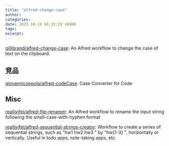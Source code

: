 ```yaml
---
title: "alfred-change-case"
author: 
categories: 
date: 2022-10-19 06:33:29 +0800
tags: 
excerpt: 
---
```





[gillibrand/alfred-change-case](https://github.com/gillibrand/alfred-change-case): An Alfred workflow to change the case of text on the clipboard.


## 竞品

[giovannicoppola/alfred-codeCase](https://github.com/giovannicoppola/alfred-codeCase): Case Converter for Code




## Misc


[realliyifei/alfred-file-renamer](https://github.com/realliyifei/alfred-file-renamer): An Alfred workflow to rename the input string following the small-case-with-hyphen format

[realliyifei/alfred-sequential-strings-creator](https://github.com/realliyifei/alfred-sequential-strings-creator): Workflow to create a series of sequential strings, such as "hw1 hw2 hw3 " by "hw{1-3} ", horizontally or vertically. Useful in todo apps, note-taking apps, etc.



